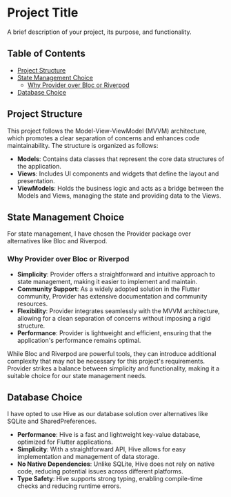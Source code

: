 # Project Title

A brief description of your project, its purpose, and functionality.

## Table of Contents

- [Project Structure](#project-structure)
- [State Management Choice](#state-management-choice)
    - [Why Provider over Bloc or Riverpod](#why-provider-over-bloc-or-riverpod)
- [Database Choice](#database-choice)

## Project Structure

This project follows the Model-View-ViewModel (MVVM) architecture, which promotes a clear separation of concerns and enhances code maintainability. The structure is organized as follows:

- **Models**: Contains data classes that represent the core data structures of the application.
- **Views**: Includes UI components and widgets that define the layout and presentation.
- **ViewModels**: Holds the business logic and acts as a bridge between the Models and Views, managing the state and providing data to the Views.

## State Management Choice

For state management, I have chosen the Provider package over alternatives like Bloc and Riverpod.

### Why Provider over Bloc or Riverpod

- **Simplicity**: Provider offers a straightforward and intuitive approach to state management, making it easier to implement and maintain.
- **Community Support**: As a widely adopted solution in the Flutter community, Provider has extensive documentation and community resources.
- **Flexibility**: Provider integrates seamlessly with the MVVM architecture, allowing for a clean separation of concerns without imposing a rigid structure.
- **Performance**: Provider is lightweight and efficient, ensuring that the application's performance remains optimal.

While Bloc and Riverpod are powerful tools, they can introduce additional complexity that may not be necessary for this project's requirements. Provider strikes a balance between simplicity and functionality, making it a suitable choice for our state management needs.

## Database Choice

I have opted to use Hive as our database solution over alternatives like SQLite and SharedPreferences.

- **Performance**: Hive is a fast and lightweight key-value database, optimized for Flutter applications.
- **Simplicity**: With a straightforward API, Hive allows for easy implementation and management of data storage.
- **No Native Dependencies**: Unlike SQLite, Hive does not rely on native code, reducing potential issues across different platforms.
- **Type Safety**: Hive supports strong typing, enabling compile-time checks and reducing runtime errors.

 
